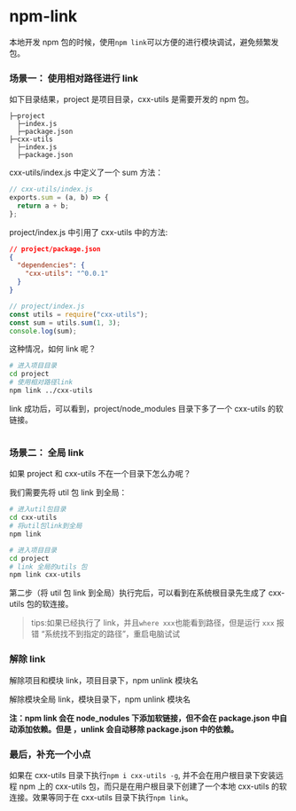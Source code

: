 # npm-link

本地开发 npm 包的时候，使用`npm link`可以方便的进行模块调试，避免频繁发包。

### 场景一： 使用相对路径进行 link

如下目录结果，project 是项目目录，cxx-utils 是需要开发的 npm 包。

```
├─project
  ├─index.js
  ├─package.json
├─cxx-utils
  ├─index.js
  ├─package.json
```

cxx-utils/index.js 中定义了一个 sum 方法：

```js
// cxx-utils/index.js
exports.sum = (a, b) => {
  return a + b;
};
```

project/index.js 中引用了 cxx-utils 中的方法:

```json
// project/package.json
{
  "dependencies": {
    "cxx-utils": "^0.0.1"
  }
}
```

```js
// project/index.js
const utils = require("cxx-utils");
const sum = utils.sum(1, 3);
console.log(sum);
```

这种情况，如何 link 呢？

```bash
# 进入项目目录
cd project
# 使用相对路径link
npm link ../cxx-utils
```

link 成功后，可以看到，project/node_modules 目录下多了一个 cxx-utils 的软链接。

<img :src="$withBase('/imgs/cli/npm-link-local.png')" style="transform:scale(0.9);">

### 场景二： 全局 link

如果 project 和 cxx-utils 不在一个目录下怎么办呢？

我们需要先将 util 包 link 到全局：

```bash
# 进入util包目录
cd cxx-utils
# 将util包link到全局
npm link

# 进入项目目录
cd project
# link 全局的utils 包
npm link cxx-utils
```

第二步（将 util 包 link 到全局）执行完后，可以看到在系统根目录先生成了 cxx-utils 包的软连接。
<img :src="$withBase('/imgs/cli/npm-link-global.png')" style="transform:scale(0.9);">

> tips:如果已经执行了 link，并且`where xxx`也能看到路径，但是运行 `xxx` 报错 “系统找不到指定的路径”，重启电脑试试

### 解除 link

解除项目和模块 link，项目目录下，npm unlink 模块名

解除模块全局 link，模块目录下，npm unlink 模块名

**注：npm link 会在 node_nodules 下添加软链接，但不会在 package.json 中自动添加依赖。但是 ，unlink 会自动移除 package.json 中的依赖。**

### 最后，补充一个小点

如果在 cxx-utils 目录下执行`npm i cxx-utils -g`, 并不会在用户根目录下安装远程 npm 上的 cxx-utils 包，而只是在用户根目录下创建了一个本地 cxx-utils 的软连接。效果等同于在 cxx-utils 目录下执行`npm link`。
